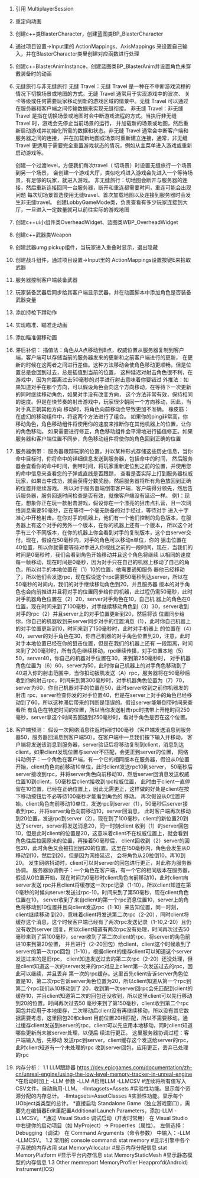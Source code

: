 1. 引用 MultiplayerSession
2. 重定向动画
3. 创建c++类BlasterCharacter，创建蓝图类BP_BlasterCharacter
4. 通过项目设置->Input里的 ActionMappings、AxisMappings 来设置自己输入，并在BlasterCharacter类里创建对应函数进行处理
5. 创建c++BlasterAnimInstance，创建蓝图类BP_BlasterAnim并设置角色未穿戴装备时的动画
6. 无缝旅行与非无缝旅行
		无缝 Travel：无缝 Travel 是一种在不中断游戏流程的情况下切换场景或地图的方式。无缝 Travel 通常用于实现游戏中的波次、
				关卡等级或任何需要玩家移动到新的游戏区域的情景中。无缝 Travel 可以通过在服务器和客户端之间传输数据来实现无缝衔接。
		非无缝 Travel：非无缝 Travel 是指在切换场景或地图时会中断游戏流程的方式。当执行非无缝 Travel 时，游戏会先停止当前场景的运行，
				并加载新的场景或地图，然后重新启动游戏并初始化所需的数据和状态。非无缝 Travel 通常会中断客户端和服务器之间的连接，
				并在加载新地图或场景时重新建立连接，通常，非无缝 Travel 更适用于需要完全重置游戏状态的情况，例如从主菜单进入游戏或重新启动游戏等。
				
	创建一个过渡level，方便我们每次travel（	切场景）时设置无缝旅行一个场景到另一个场景，
	会创建一个游戏大厅，类似吃鸡进入游戏会先进入一个等待场景，有足够的玩家，就进入游戏。
	非无缝旅行：切地图会断开与服务器的连接，然后重新连接回同一台服务器，断开和重连都需要时间，重连可能会出现问题
	每次切场景首选使用无缝travel、首次加载地图以及连接到服务器时会发生非无缝travel。
	创建LobbyGameMode类，负责查看有多少玩家连接到大厅，一旦进入一定数量就可以前往实际的游戏地图
	
7. 创建c++ui小组件类OverheadWidget、蓝图类WBP_OverheadWidget
8. 创建c++武器类Weapon
9. 创建武器umg pickup组件，当玩家进入重叠时显示，退出隐藏
10. 创建战斗组件，通过项目设置->Input里的 ActionMappings设置按键E来拾取武器
11. 服务器控制客户端装备武器
12. 玩家装备武器后同步给其客户端显示武器，并在动画脚本中添加角色是否装备武器变量
13. 添加持枪下蹲动作
14. 实现瞄准、瞄准走动画
15. 添加瞄准偏移动画




1. 滞后补偿：
	插值法：角色从A点移动到B点，权威位置从服务器复制到客户端，客户端可以存储当前的服务器发来的更新和之前客户端进行的更新，
			在更新的时候在这两者之间进行差值。这种方法移动会使角色移动更顺畅，但是位置总是会回到过去，总是插值到当前的位置，
			这种延迟对射击角色很不利，在游戏中，因为向距离过去50毫秒的对手进行射击意味着你要错过
	外推法：如果知道对手在那个方向，可以假设角色会向这个方向移动，在等待下一次更新的同时继续移动角色，如果对手没有改变方向，
			这个方法非常有效，保持相同的速度。但是在快节奏的射击游戏中，玩家很少朝同一个方向移动，因此，当对手真正朝其他方向
			移动时，将角色向前移动会导致更加不准确。
	橡皮筋：在虚幻的移动组件中，将这两个方法进行了组合。
			如果你的ping非常高，你移动角色，角色移动组件将使用你的速度来推断你在其他机器上的位置，让你的角色移动。
			如果需要进行修正，角色移动组件会平滑地进行插值修正。如果服务器和客户端位置不同步，角色移动组件将使你的角色回到正确的位置
2. 服务器倒带：
	服务器跟踪玩家的位置，并以某种形式存储这些历史信息，当你命中目标时，你将命中的详细信息发送到服务器，包括命中的时间，
	然后服务器会查看你的命中时间，倒带时间，将玩家重新定位到之前的位置，并使用您的命中信息来查看您的子弹或直线是否跟踪，
	查看是否实际上打到服务器权威玩家，如果击中成功，就会获得分数奖励，然后服务器将所有角色放回到正确的位置并继续游戏。
	所以对于服务器端倒带客户端，客户端得分领先，然后告诉服务器，服务回退时间检查是否有效，就像客户端没有延迟一样。
	例1：现在，想象你正在玩一款射击游戏，假设你在一个漂亮的狙击点扎营，且一次网络消息需要50毫秒，正在等待一个毫无防备的对手经过，等待对手
		进入十字准心中开枪射击。在你对手的机器上，他们有一个他们控制的角色版本，在服务器上有这个对手的另外一个版本，在你的机器上还有一个版本，
		所以这个对手有三个不同版本，在你的机器上你会看到对手的复制版本，这个由server交付。现在，假设在50毫秒内，对手的角色可以移动n单位，你的
		狙击位置在40位置，所以你就需要等待对手进入你视线之前的一段时间，现在，当我们的时间是0毫秒时，我们会看到角色开始移动并且这个角色将继续
		以相同的速度每一帧移动，现在时间是0毫秒，因为对手只在自己的机器上移动了自己的角色，所以对手的本地位置在（1）10的位置，他需要通知服务
		器他已经移动了，所以他们会发送rpc，现在假设这个rpc需要50毫秒到达server，所以在50毫秒的时间内，我们的对手继续移动角色到20，并且服务器
		版本的对手角色也会向前推进并且将对手的位置同步给你的机器，此过程仍需50毫秒，此时对手机器角色位置在（2）20，server对手角色在10，自己机
		器上的角色在0位置，现在时间来到了100毫秒，对手继续移动角色到（3）30，server收到对手的rpc（2）并且server上的对手位置更新到20，然后将该
		位置同步给你，你自己的机器收到来server同步对手的位置消息（1），此时你自己机器上的对手位置更新到10，时间来到了150毫秒时，此时对手机器上
		的位置在（4）40，server的对手角色在30，你自己机器的对手角色位置到20，注意，此时对手本地位置已经在你的狙击位置，但是在我们的机器上还有
		一段距离，时间来到了200毫秒时，所有角色继续移动，rpc继续传播，对手位置本地（5）50，server40，你自己的机器对手位置在30，来到第250毫秒时，
		对手机器角色位置为（6）60，server为50，此时你自己机器上的对手角色移动到了40进入你的射击范围中，当你扣动扳机发送（A）rpc，服务器将在50毫秒后
		收到你的射击rpc，时间来到第300毫秒时，对手机器角色位置为（7）70，server为60，你自己机器对手的位置在50，此时server收到之前你机器发的射击
		rpc，server检查你发的对手位置40，但是在server上对手的角色已经移动到了60，所以这种滞后带来的判断是错误的。假设server能够倒带时间来查看所
		有角色在特定时间的位置，所以当你发送射击rpc时携带上开枪时间250毫秒，server拿这个时间去回退到250毫秒时，看对手角色是否在这个位置。
3. 客户端预测：
	假设一次网络消息往返时间时100毫秒（客户端发送消息到服务器50，服务器回消息到客户端50）。在客户端中一旦我们按下输入并移动，
	客户端将发送该消息到服务器，server验证后将移动复制到client，消息到达client，如果client发现位置与server不匹配，会更正到server的位置，
	网络抖动例子：一个角色在客户端，有一个它的相同版本在服务器，假设从0位置开始，client角色向前移动10单位，此时client发送rpc10到server，
		50毫秒后server接收到rpc，并将server角色向前移动10，然后server回消息发送权威位置10到client，50毫秒后client接收到rpc权威位置，
		此时由于client一直停留在10位置，已经在正确位置上，因此无需更正，这样做的好处是client在按下移动按钮后不必等待100毫秒才能看到角色的
		移动。
		再次假设从0位置开始，client角色向前移动10单位，发送rpc到server（1），50毫秒后server接收到rpc，并将server角色向前移动10，server回消息，
		此时客户端再次移动到20位置，发送rpc到server（2），现在到了100毫秒，client的新位置20到达了server，server将发送消息20，同一时刻client
		收到（1）的server回包10，但是此时client的位置是20，这意味着client不在权威位置上，就会看到角色往后拉回原来的位置，再接着50毫秒后，
		client回收到（2）server的回包20，此时角色又会被拉回到20的位置。这里在150毫秒内，角色会发生从0移动到10，然后到20，但是因为网络延迟，
		会将角色从20拉倒10，再10到20。
	发生网络抖动时，client可以对server的回包进行更正，对此称为服务器协调。
	服务器协调例子：一个角色在客户端，有一个它的相同版本在服务器，假设从0位置开始，现在时间为0毫秒时client角色向前移动10，此时client向server发送
		rpc并且client将缓存这一次rpc记录（1-10），所以client知道在第0毫秒的时候向server发送过rpc-10，时间来到了第50毫秒，现在client角色位置在10，
		server收到了来自client的第一个rpc消息位置10，server上的角色将移动到10位置并且向client发送rpc（1-10）来告知位置，同一时刻，client继续移动
		到20，意味着client将发送第二次rpc（2-20），同时client将缓存这个消息，这个时候客户端已经有了两次rpc发送记录（1-10,2-20）且仍没有收到server
		回复，所以client知道有两次rpc没有处理，时间再次过去50毫秒来到了第100毫秒，server收到了第二次client的rpc，将server的角色前进10来到第20位置，
		并且进行（2-20回包）给client，client这个时候收到了server的第一次rpc回包（1-10），根据client的缓存client可以知道这个server发送过来的是旧rpc，
		client知道发送过去的第二次rpc（2-20）还没处理，但是client知道这一次的server发来的rpc对应上client第一次发送过去的rpc，因此可以继续，并且丢弃
		第一次的rpc缓存。这里首先client告诉server角色位置是10，第二次rpc告诉server角色位置为20，所以client知道从第一个rpc到第二个rpc我们从10移动到了
		20，收到第一次server回rpc会先匹配到client的缓存10，并且client知道第二次的回包还没收到，所以这里client可以先行移动到20的位置。时间再次过去50
		毫秒来到了第150毫秒，client收到第二个rpc回包并应用于本地缓存，二次移动后client没有再继续移动，所以没有其它数据需要考虑，这里回包20和client
		目前位置20相匹配，所以不需要移动。通过缓存client发送到server的rpc，client可以先应用本地移动，同时client知道哪些更新尚未被server处理，以便后
		续进行更正。
		这里服务器协调过程：客户端输入后，先移动
							发送rpc到server，client缓存这个发送给server的rpc，此时client知道有一个未处理的rpc
							收到server回包，应用更正，丢弃已处理的rpc


1. 内存分析：
   1.1 LLM跟踪器	https://dev.epicgames.com/documentation/zh-cn/unreal-engine/using-the-low-level-memory-tracker-in-unreal-engine
		*在启动时加上 -LLM 参数 
			-LLM #启用LLM
   			-LLMCSV #连续将所有值写入CSV文件。自动启用-LLM。
   			-llmtagsets=Assets #实验性功能。显示每个资源分配的内存总计。
   			-llmtagsets=AssetClasses #实验性功能。显示每个UObject类类型的总计。
   		*直接启动 Standalone Game（独立游戏窗口），需要先在编辑器Edit里配置Additional Launch Parameters，添加-LLM -LLMCSV。
   		*通过 Visual Studio 调试启动（开发时常用）
   			在 Visual Studio 中右键你的启动项目（如 MyProject）→ Properties（属性）。
   			左侧选择：Debugging（调试）
   			在 Command Arguments（命令参数） 中输入：-LLM -LLMCSV。
   1.2 常用的 console command:
	   	stat memory #显示引擎中各个子系统的内存占用
       	stat MemoryAllocator #显示内存分配信息
       	stat MemoryPlatform #显示平台内存信息
       	stat MemoryStaticMesh #显示静态模型的内存信息
   1.3 Other
       	memreport
  		MemoryProfiler
       	Heapprofd(Android)
       	Instrument(IOS)
